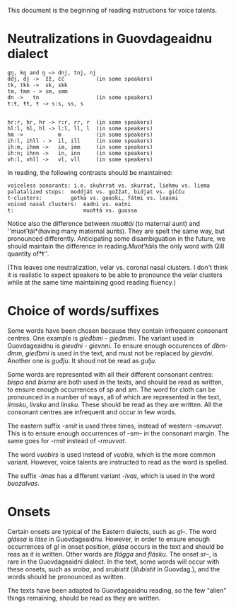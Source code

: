 This document is the beginning of reading instructions for voice talents. 


# Neutralizations in Guovdageaidnu dialect


```
gŋ, kŋ and ŋ –> dnj, tnj, nj
ddj, dj ->  žž, čč          (in some speakers)
tk, tkk ->  sk, skk
tm, tmm - > sm, smm
dn ->   tn                  (in some speakers)
ŧ:ŧ, ŧŧ, ŧ -> s:s, ss, s


hr:r, hr, hr -> r:r, rr, r  (in some speakers)
hl:l, hl, hl -> l:l, ll, l  (in some speakers)
hm ->           m           (in some speakers)
ih:l, ihll - >  il, ill     (in some speakers)
ih:m, ihmm ->   im, imm     (in some speakers)
ih:n; ihnn ->   in, inn     (in some speakers)
vh:l, vhll ->   vl, vll     (in some speakers)
```


In reading, the following contrasts should be maintained:


```
voiceless sonorants: i.e. skuhrrat vs. skurrat, liehmu vs. liema
palatalized stops:  moddját vs. gožžat, bidjat vs. gičču
t-clusters:         gotka vs. goaski, fátmi vs. leasmi
voiced nasal clusters:  eadni vs. eatni
ŧ:                      muoŧŧá vs. guossa
```


Notice also the difference between *muoŧŧái* (to maternal aunt) and ''muoŧ'ŧái*(having many maternal aunts). They are spelt the same way, but pronounced differently. Anticipating some disambiguation in the future, we should maintain the difference in reading.*Muoŧ'ŧái*is the only word with QIII quantity of*ŧ''.


(This leaves one neutralization, velar vs. coronal nasal clusters. I don't think it is realistic to expect speakers to be able to pronounce the velar clusters while at the same time maintaining good reading fluency.)


# Choice of words/suffixes


Some words have been chosen because they contain infrequent consonant centres. One example is *gieđbmi - gieđmmi*. The variant used in Guovdageaidnu is *gievdni - gievnni*. To ensure enough occurences of *đbm-đmm*, *gieđbmi* is used in the text, and must not be replaced by *gievdni*. 
Another one is *guđju*. It shoud not be read as *gulju*. 


Some words are represented with all their different consonant centres: 
*bispa* and *bisma* are both used in the texts, and should be read as written, to ensure enough occurrences of *sp* and *sm*.
The word for cloth can be pronounced in a number of ways, all of which are represented in the text, *limsku*, *livsku* and *linsku*. These should be read as they are written. All the consonant centres are infrequent and occur in few words.


The eastern suffix *-smit* is used three times, instead of western *-smuvvat*. This is to ensure enough occurrences of *–sm–* in the consonant margin. The same goes for *-rmit* instead of *-rmuvvat*.


The word *vuobirs* is used instead of *vuobis*, which is the more common variant. However, voice talents are instructed to read as the word is spelled.


The suffix *-lmas* has a different variant *-lvas*, which is used in the word *buozalvas*.


# Onsets


Certain onsets are typical of the Eastern dialects, such as *gl–*. The word *glássa* is *láse* in Guovdageaidnu. However, in order to ensure enough occurrences of *gl* in onset position, *glása* occurs in the text and should be reas as it is written. Other words are *flágga* and *flásku*.
The onset  *sr–*, is rare in the Guovdageaidni dialect. In the text, some words will occur with these onsets, such as *sroba*, and *srubistit* (*šlubistit* in Guovdag.), and the words should be pronounced as written.


The texts have been adapted to Guovdageaidnu reading, so the few "alien" things remaining, should be read as they are written.
